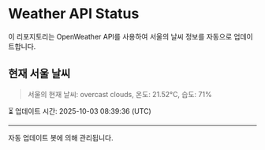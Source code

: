 
# Weather API Status

이 리포지토리는 OpenWeather API를 사용하여 서울의 날씨 정보를 자동으로 업데이트합니다.

## 현재 서울 날씨
> 서울의 현재 날씨: overcast clouds, 온도: 21.52°C, 습도: 71%

⏳ 업데이트 시간: 2025-10-03 08:39:36 (UTC)

---
자동 업데이트 봇에 의해 관리됩니다.
